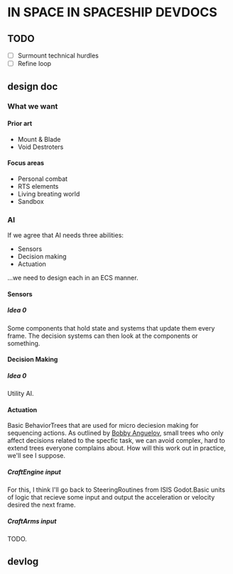 #  IN SPACE IN SPACESHIP DEVDOCS

## TODO

- [ ] Surmount technical hurdles
- [ ] Refine loop

## design doc

### What we want

#### Prior art

- Mount & Blade
- Void Destroters

#### Focus areas

- Personal combat
- RTS elements
- Living breating world
- Sandbox

### AI

If we agree that AI needs three abilities:

- Sensors
- Decision making
- Actuation

...we need to design each in an ECS manner.

#### Sensors

##### Idea 0

Some components that hold state and systems that update them every frame. The decision systems can then look at the components or something.

#### Decision Making

##### Idea 0

Utility AI.

#### Actuation

Basic BehaviorTrees that are used for micro deciesion making for sequencing actions. As outlined by [Bobby Anguelov](https://takinginitiative.files.wordpress.com/2020/01/behaviortrees_breaking-the-cycle-of-misuse.pdf), small trees who only affect decisions related to the specfic task, we can avoid complex, hard to extend trees everyone complains about. How will this work out in practice, we'll see I suppose.

##### CraftEngine input

For this, I think I'll go back to SteeringRoutines from ISIS Godot.Basic units of logic that recieve some input and output the acceleration or velocity desired the next frame.

##### CraftArms input

TODO.

## devlog
